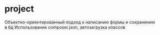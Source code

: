 # project
Объектно-ориентированный подход к написанию формы и сохранению в бд
Использование composer.json, автозагрузка классов
